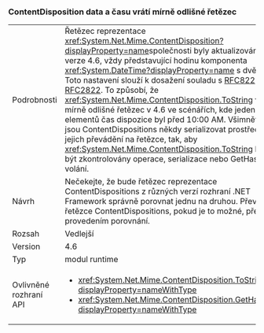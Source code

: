 ### <a name="contentdisposition-datetimes-returns-slightly-different-string"></a>ContentDisposition data a času vrátí mírně odlišné řetězec

|   |   |
|---|---|
|Podrobnosti|Řetězec reprezentace <xref:System.Net.Mime.ContentDisposition?displayProperty=name>společnosti byly aktualizovány, od verze 4.6, vždy představující hodinu komponenta <xref:System.DateTime?displayProperty=name> s dvě číslice. Toto nastavení slouží k dosažení souladu s [RFC822](http://www.ietf.org/rfc/rfc0822.txt) a [RFC2822](http://www.ietf.org/rfc/rfc2822.txt). To způsobí, že <xref:System.Net.Mime.ContentDisposition.ToString> vrátit mírně odlišné řetězec v 4.6 ve scénářích, kde jeden z elementů čas dispozice byl před 10:00 AM. Všimněte si, že jsou ContentDispositions někdy serializovat prostřednictvím jejich převádění na řetězce, tak, aby <xref:System.Net.Mime.ContentDisposition.ToString> by měl být zkontrolovány operace, serializace nebo GetHashCode volání.|
|Návrh|Nečekejte, že bude řetězec reprezentace ContentDispositions z různých verzí rozhraní .NET Framework správně porovnat jednu na druhou. Převod řetězce ContentDispositions, pokud je to možné, před provedením porovnání.|
|Rozsah|Vedlejší|
|Version|4.6|
|Typ|modul runtime|
|Ovlivněné rozhraní API|<ul><li><xref:System.Net.Mime.ContentDisposition.ToString?displayProperty=nameWithType></li><li><xref:System.Net.Mime.ContentDisposition.GetHashCode?displayProperty=nameWithType></li></ul>|

